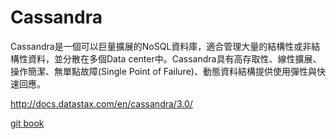 # Cassandra 

Cassandra是一個可以巨量擴展的NoSQL資料庫，適合管理大量的結構性或非結構性資料，並分散在多個Data center中。Cassandra具有高存取性、線性擴展、操作簡潔、無單點故障(Single Point of Failure)、動態資料結構提供使用彈性與快速回應。

http://docs.datastax.com/en/cassandra/3.0/

[git book](https://www.gitbook.com/book/chechiachang/cassandra/details)
